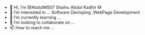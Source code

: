 - 👋 Hi, I’m @AbdulMS07 Shaihu Abdul Kadhir M
- 👀 I’m interested in ... Software Devloping ,WebPage Development 
- 🌱 I’m currently learning ...
- 💞️ I’m looking to collaborate on ...
- 📫 How to reach me ...

<!---
AbdulMS07/AbdulMS07 is a ✨ special ✨ repository because its `README.md` (this file) appears on your GitHub profile.
You can click the Preview link to take a look at your changes.
--->
